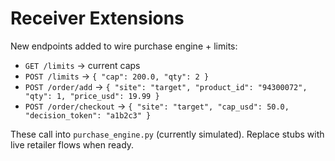 # Receiver Extensions
New endpoints added to wire purchase engine + limits:

- `GET /limits` → current caps
- `POST /limits` → `{ "cap": 200.0, "qty": 2 }`
- `POST /order/add` → `{ "site": "target", "product_id": "94300072", "qty": 1, "price_usd": 19.99 }`
- `POST /order/checkout` → `{ "site": "target", "cap_usd": 50.0, "decision_token": "a1b2c3" }`

These call into `purchase_engine.py` (currently simulated). Replace stubs with live retailer flows when ready.
